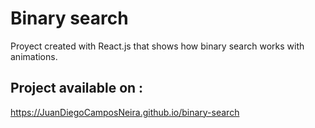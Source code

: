 # Binary search
Proyect created with React.js that shows how binary search works with animations. 
## Project available on : 
https://JuanDiegoCamposNeira.github.io/binary-search
